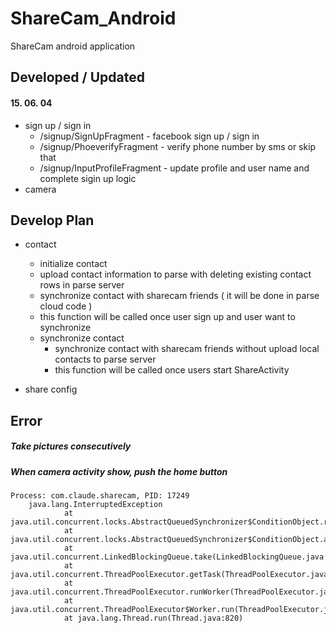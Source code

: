 # ShareCam_Android

ShareCam android application

## Developed / Updated
#### 15. 06. 04
- sign up / sign in 
  - /signup/SignUpFragment - facebook sign up / sign in 
  - /signup/PhoeverifyFragment - verify phone number by sms or skip that
  - /signup/InputProfileFragment - update profile and user name and complete sigin up logic 
- camera




## Develop Plan
- contact
  - initialize contact    
   - upload contact information to parse with deleting existing contact rows in parse server
   - synchronize contact with sharecam friends ( it will be done in parse cloud code )
    - this function will be called once user sign up and user want to synchronize
  - synchronize contact
    - synchronize contact with sharecam friends without upload local contacts to parse server 
    - this function will be called once users start ShareActivity 
  
- share config



## Error

##### Take pictures consecutively


##### When camera activity show, push the home button 
```
Process: com.claude.sharecam, PID: 17249
    java.lang.InterruptedException
            at java.util.concurrent.locks.AbstractQueuedSynchronizer$ConditionObject.reportInterruptAfterWait(AbstractQueuedSynchronizer.java:1991)
            at java.util.concurrent.locks.AbstractQueuedSynchronizer$ConditionObject.await(AbstractQueuedSynchronizer.java:2025)
            at java.util.concurrent.LinkedBlockingQueue.take(LinkedBlockingQueue.java:410)
            at java.util.concurrent.ThreadPoolExecutor.getTask(ThreadPoolExecutor.java:1035)
            at java.util.concurrent.ThreadPoolExecutor.runWorker(ThreadPoolExecutor.java:1097)
            at java.util.concurrent.ThreadPoolExecutor$Worker.run(ThreadPoolExecutor.java:588)
            at java.lang.Thread.run(Thread.java:820)
```





